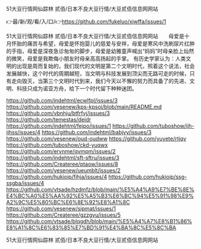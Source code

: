 51大豆行情网仙踪林 贰佰/日本不良大豆行情/大豆贰佰信息网网站

👉最/新/观/看/入/口/👉https://github.com/fukeluo/xjwffa/issues/1

51大豆行情网仙踪林 贰佰/日本不良大豆行情/大豆贰佰信息网网站　　母爱是十月怀胎的痛苦与希望，母爱是怀抱婴儿的慈爱与安祥，母爱是寒风中洗刷尿片红肿的手指，母爱是深夜急诊匆匆的脚步，母爱是幼雅童声喊出“妈妈”时母亲脸上灿然的微笑，母爱是我欺侮小朋友时母亲高高扬起的手掌。
有历史学家认为：人类文明的出现是周而复始的，我们现代的文明是第二个文明时代，照着这个说法，社会发展越快，这个时代的周期越短，当文明与科技发展到顶尖而无路可走的时候，只有走向毁灭，当第三个文明时代到来，我们今天以不懈的努力而具备了的先进、文明、科技只成为诺亚方舟，给下一个时代留下种种迷团。


https://github.com/indehtml/ecwlfpl/issues/3
https://github.com/yesenew/kps-kpsoi/blob/main/README.md
https://github.com/vbnhju/btfrfvj/issues/3
https://github.com/temestas/deidr
https://github.com/indehtml/fejpo/issues/1
https://github.com/tuboshow/ijh-ijhss/issues/4
https://github.com/indehtml/babjvy/issues/3
https://github.com/yesenew/oud-oudww
https://github.com/yuyete/rtjqv
https://github.com/tuboshow/ckd-yuqwx
https://github.com/ervnme/qvmpm/issues/2
https://github.com/indehtml/sft-sftru/issues/3
https://github.com/Createree/ptaow/issues/8
https://github.com/yesenew/ueumblt/issues/2
https://github.com/hukioip/fjhja/issues/4
https://github.com/hukioip/ssg-ssgba/issues/4
https://github.com/vtsade/hzdmfz/blob/main/%E5%A4%A9%E7%BE%8E%E4%BC%A0%E5%AA%92%E5%A5%B3%E6%BC%94%E5%91%98%E9%A2%9C%E5%80%BC%E6%8E%92%E8%A1%8C
https://github.com/yesenew/sipmat/issues/1
https://github.com/Createree/gzzgyu/issues/5
https://github.com/vtsade/blqgdh/blob/main/%E5%A4%A7%E8%B1%86%E8%A1%8C%E6%83%85%E7%BD%91%E4%BA%8C%E5%8C%BA

51大豆行情网仙踪林 贰佰/日本不良大豆行情/大豆贰佰信息网网站

